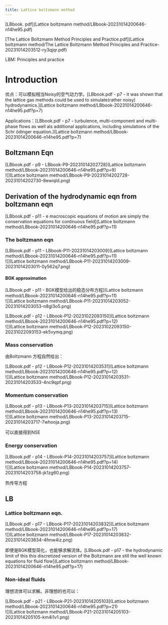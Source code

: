 ```yaml
---
title: Lattice boltzmann method
---
```


[LBbook.  pdf](Lattice boltzmann method/LBbook-20231014200646-n14he95.pdf)

[The Lattice Boltzmann Method Principles and Practice.pdf](Lattice boltzmann method/The Lattice Boltzmann Method Principles and Practice-20231014203512-ry3qjqr.pdf)

LBM: Principles and practice

# Introduction

优点：可以模拟相当Noisy的空气动力学。[LBbook.pdf - p7 - it was shown that the lattice gas methods could be used to simulate(rather noisy) hydrodynamics.](Lattice boltzmann method/LBbook-20231014200646-n14he95.pdf?p=7)

Applications：[LBbook.pdf - p7 -  turbulence, multi-component and multi-phase flows as well als additional applications, including simulations of the Schr ̈odinger equation.](Lattice boltzmann method/LBbook-20231014200646-n14he95.pdf?p=7)

## Boltzmann Eqn

[LBbook.pdf - p9 - LBbook-P9-20231014202728](Lattice boltzmann method/LBbook-20231014200646-n14he95.pdf?p=9)  
​![](Lattice boltzmann method/LBbook-P9-20231014202728-20231014202730-8ewiqld.png)​

## Derivation of the hydrodynamic eqn from boltzmann eqn

[LBbook.pdf - p11 - e macroscopic equations of motion are simply the conservation equations for continuous field](Lattice boltzmann method/LBbook-20231014200646-n14he95.pdf?p=11)

### The boltzmann eqn

[LBbook.pdf - p11 - LBbook-P11-20231014203009](Lattice boltzmann method/LBbook-20231014200646-n14he95.pdf?p=11)  
​![](Lattice boltzmann method/LBbook-P11-20231014203009-20231014203011-0y562q7.png)​

#### BGK approximation

[LBbook.pdf - p11 - BGK模型给出的稳态分布方程](Lattice boltzmann method/LBbook-20231014200646-n14he95.pdf?p=11)  
​![](Lattice boltzmann method/LBbook-P11-20231014203052-20231014203053-n8gl3o5.png)​

[LBbook.pdf - p12 - LBbook-P12-20231022093150](Lattice boltzmann method/LBbook-20231014200646-n14he95.pdf?p=12)  
​![](Lattice boltzmann method/LBbook-P12-20231022093150-20231022093153-ek5vymq.png)​

### Mass conservation

由Boltzmann 方程自然给出：

[LBbook.pdf - p12 - LBbook-P12-20231014203531](Lattice boltzmann method/LBbook-20231014200646-n14he95.pdf?p=12)  
​![](Lattice boltzmann method/LBbook-P12-20231014203531-20231014203533-4nc9qpf.png)​

### Momentum conservation

[LBbook.pdf - p13 - LBbook-P13-20231014203715](Lattice boltzmann method/LBbook-20231014200646-n14he95.pdf?p=13)  
​![](Lattice boltzmann method/LBbook-P13-20231014203715-20231014203717-7whooja.png)​

可以直接得到NSE

### Energy conservation

[LBbook.pdf - p14 - LBbook-P14-20231014203757](Lattice boltzmann method/LBbook-20231014200646-n14he95.pdf?p=14)  
​![](Lattice boltzmann method/LBbook-P14-20231014203757-20231014203758-jk1zg60.png)​

热传导方程

## LB

### Lattice boltzmann eqn.

[LBbook.pdf - p17 - LBbook-P17-20231014203832](Lattice boltzmann method/LBbook-20231014200646-n14he95.pdf?p=17)  
​![](Lattice boltzmann method/LBbook-P17-20231014203832-20231014203834-4fmw4iz.png)​

即使是BGK模型简化，也能够求解流体。[LBbook.pdf - p17 -  the hydrodynamic limit of this this discretized version of the Boltzmann are still the well known equations for fluid flow](Lattice boltzmann method/LBbook-20231014200646-n14he95.pdf?p=17)

### Non-ideal fluids

理想流体可以求解。非理想的也可以：

[LBbook.pdf - p21 - LBbook-P21-20231014205103](Lattice boltzmann method/LBbook-20231014200646-n14he95.pdf?p=21)  
​![](Lattice boltzmann method/LBbook-P21-20231014205103-20231014205105-km4i1v1.png)​

